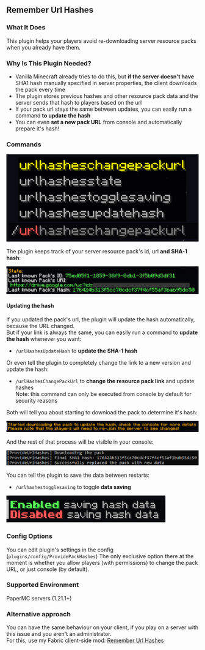 ## Remember Url Hashes

### What It Does
This plugin helps your players avoid re-downloading server resource packs when you already have them.  

### Why Is This Plugin Needed?
- Vanilla Minecraft already tries to do this, but **if the server doesn't have** SHA1 hash manually specified in server.properties, the client downloads the pack every time  
- The plugin stores previous hashes and other resource pack data and the server sends that hash to players based on the url  
- If your pack url stays the same between updates, you can easily run a command **to update the hash**  
- You can even **set a new pack URL** from console and automatically prepare it's hash!  

### Commands

![Commands](images/commands.png)

The plugin keeps track of your server resource pack's id, url **and SHA-1 hash**:  

![Plugin's Data State](images/pluginState.png)

#### Updating the hash
If you updated the pack's url, the plugin will update the hash automatically, because the URL changed.  
But if your link is always the same, you can easily run a command to **update the hash** whenever you want:  

- `/urlHashesUpdateHash` to **update the SHA-1 hash**  

Or even tell the plugin to completely change the link to a new version and update the hash:  

- `/urlHashesChangePackUrl` to **change the resource pack link** and update hashes  
Note: this command can only be executed from console by default for security reasons  

Both will tell you about starting to download the pack to determine it's hash:

![Hash Update Or Full Pack URL Change](images/packUpdateOrFullChange.png)

And the rest of that process will be visible in your console:

![Console On Hash Update Or URL Change](images/consoleHashUpdate.png)

You can tell the plugin to save the data between restarts:

- `/urlhashestogglesaving` to toggle **data saving**

![Toggling Saving Data](images/savingDataToggle.png)


### Config Options

You can edit plugin's settings in the config (`plugins/config/ProvidePackHashes`)
The only exclusive option there at the moment is whether you allow players (with permissions) to change the pack URL, or just console (by default).

### Supported Environment
PaperMC servers (1.21.1+)  

### Alternative approach
You can have the same behaviour on your client, if you play on a server with this issue and you aren't an administrator.  
For this, use my Fabric client-side mod: [Remember Url Hashes](https://modrinth.com/mod/rememberurlhashes/)  